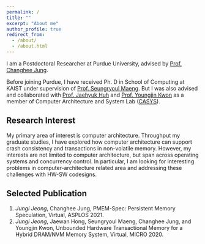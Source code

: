 ```yaml
---
permalink: /
title: ""
excerpt: "About me"
author_profile: true
redirect_from: 
  - /about/
  - /about.html
---
```


I am a Postdoctoral Researcher at Purdue University, advised by [Prof. Changhee Jung](https://www.cs.purdue.edu/homes/chjung/).

Before joining Purdue, I have received Ph. D in School of Computing at KAIST under supervision of [Prof. Seungryoul Maeng](http://calab.kaist.ac.kr:8080/~maeng/). But I was also advised and collaborated with [Prof. Jaehyuk Huh](http://calab.kaist.ac.kr:8080/~jhuh/) and [Prof. Youngjin Kwon](https://sites.google.com/view/yjkwon/home) as a member of Computer Architecture and System Lab ([CASYS](http://casys.kaist.ac.kr/)).

Research Interest
-----
My primary area of interest is computer architecture. Throughput my graduate studies, I have explored how computer architecture can support crash consistency and transactions in non-volatile memory. However, my interests are not limited to computer architecture, but span across operating systems and concurrency control. In particular, I am looking for interesting problems in computer-architecture related area and addressing these challenges with HW-SW codesigns.

Selected Publication
-----
1. *Jungi Jeong*, Changhee Jung, PMEM-Spec: Persistent Memory Speculation, Virtual, ASPLOS 2021.
1. *Jungi Jeong*, Jaewan Hong, Seungryoul Maeng, Changhee Jung, and Youngjin Kwon, Unbounded Hardware Transactional Memory for a Hybrid DRAM/NVM Memory System, Virtual, MICRO 2020.
